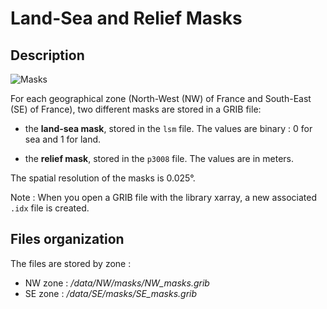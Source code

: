 # Land-Sea and Relief Masks

## Description 

![Masks](../../img/Masks.png)

For each geographical zone (North-West (NW) of France and South-East (SE) of France), two different masks are stored in a GRIB file:

* the **land-sea mask**, stored in the ```lsm``` file. The values are binary : 0 for sea and 1 for land.
  
* the **relief mask**, stored in the ```p3008``` file. The values are in meters.

The spatial resolution of the masks is 0.025°. 

Note : When you open a GRIB file with the library xarray, a new associated ```.idx``` file is created. 

## Files organization

The files are stored by zone :

* NW zone : */data/NW/masks/NW_masks.grib*
* SE zone : */data/SE/masks/SE_masks.grib*